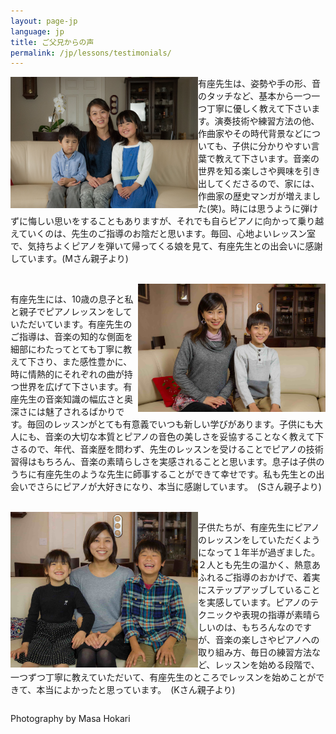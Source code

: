 ```yaml
---
layout: page-jp
language: jp
title: ご父兄からの声
permalink: /jp/lessons/testimonials/
---
```


<img class="float-left" src="/img/family-m-san.jpg" alt="" width="300px" style="float:left;">

有座先生は、姿勢や手の形、音のタッチなど、基本から一つ一つ丁寧に優しく教えて下さいます。演奏技術や練習方法の他、作曲家やその時代背景などについても、子供に分かりやすい言葉で教えて下さいます。音楽の世界を知る楽しさや興味を引き出してくださるので、家には、作曲家の歴史マンガが増えました(笑)。時には思うように弾けずに悔しい思いをすることもありますが、それでも自らピアノに向かって乗り越えていくのは、先生のご指導のお陰だと思います。毎回、心地よいレッスン室で、気持ちよくピアノを弾いて帰ってくる娘を見て、有座先生との出会いに感謝しています。(Mさん親子より)

<br>

<img class="float-right" src="/img/family-s-san.jpg" alt="" width="300px" style="float:right;">

有座先生には、10歳の息子と私と親子でピアノレッスンをしていただいています。有座先生のご指導は、音楽の知的な側面を細部にわたってとても丁寧に教えて下さり、また感性豊かに、時に情熱的にそれぞれの曲が持つ世界を広げて下さいます。有座先生の音楽知識の幅広さと奥深さには魅了されるばかりです。毎回のレッスンがとても有意義でいつも新しい学びがあります。子供にも大人にも、音楽の大切な本質とピアノの音色の美しさを妥協することなく教えて下さるので、年代、音楽歴を問わず、先生のレッスンを受けることでピアノの技術習得はもちろん、音楽の素晴らしさを実感されることと思います。息子は子供のうちに有座先生のような先生に師事することができて幸せです。私も先生との出会いでさらにピアノが大好きになり、本当に感謝しています。　(Sさん親子より)

<br>

<img class="float-left" src="/img/family-k-san-cropped.jpg" alt="" width="300px" style="float:left;">

子供たちが、有座先生にピアノのレッスンをしていただくようになって１年半が過ぎました。２人とも先生の温かく、熱意あふれるご指導のおかげで、着実にステップアッブしていることを実感しています。ピアノのテクニックや表現の指導が素晴らしいのは、もちろんなのですが、音楽の楽しさやピアノへの取り組み方、毎日の練習方法など、レッスンを始める段階で、一つずつ丁寧に教えていただいて、有座先生のところでレッスンを始めことができて、本当によかったと思っています。　(Kさん親子より)


<p style="float:left; clear:both;" class="voltaire">Photography by Masa Hokari</p>
